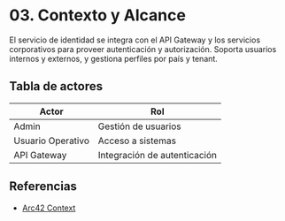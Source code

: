 # 03. Contexto y Alcance

El servicio de identidad se integra con el API Gateway y los servicios corporativos para proveer autenticación y autorización. Soporta usuarios internos y externos, y gestiona perfiles por país y tenant.

## Tabla de actores
| Actor           | Rol                        |
|-----------------|----------------------------|
| Admin           | Gestión de usuarios        |
| Usuario Operativo| Acceso a sistemas         |
| API Gateway     | Integración de autenticación|

## Referencias
- [Arc42 Context](https://docs.arc42.org/section-3/)
